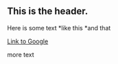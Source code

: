 ## This is the header.

Here is some text
*like this
*and that

[Link to Google](http://www.google.com)

more text